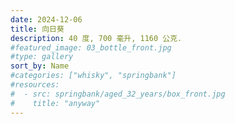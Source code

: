 ```yaml
---
date: 2024-12-06
title: 向日葵
description: 40 度, 700 毫升, 1160 公克.
#featured_image: 03_bottle_front.jpg
#type: gallery
sort_by: Name
#categories: ["whisky", "springbank"]
#resources:
#  - src: springbank/aged_32_years/box_front.jpg
#    title: "anyway"
---
```

